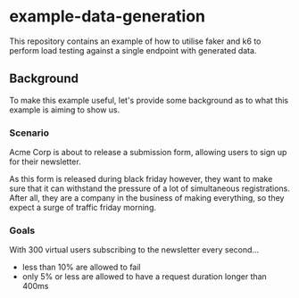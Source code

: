 # example-data-generation

This repository contains an example of how to utilise faker and k6 to perform load testing against a single endpoint with generated data.

## Background 
To make this example useful, let's provide some background as to what this example is aiming to show us.

### Scenario

Acme Corp is about to release a submission form, allowing users to sign up for their newsletter.

As this form is released during black friday however, they want to make sure that it can withstand the pressure of a lot of simultaneous registrations. After all, they are a company in the business of making everything, so they expect a surge of traffic friday morning.

### Goals

With 300 virtual users subscribing to the newsletter every second...

* less than 10% are allowed to fail
* only 5% or less are allowed to have a request duration longer than 400ms

